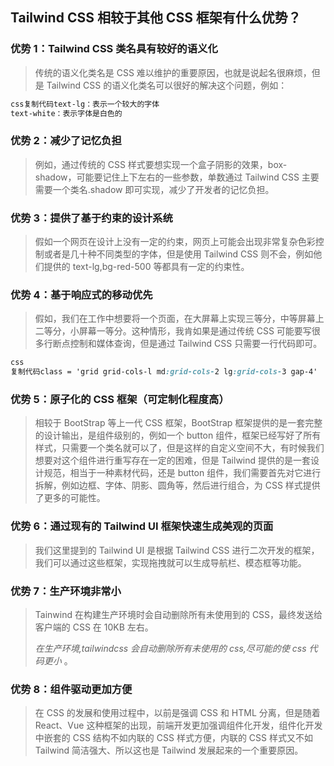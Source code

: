 ## Tailwind CSS 相较于其他 CSS 框架有什么优势？

### 优势 1：Tailwind CSS 类名具有较好的语义化

> 传统的语义化类名是 CSS 难以维护的重要原因，也就是说起名很麻烦，但是 Tailwind CSS 的语义化类名可以很好的解决这个问题，例如：

```css
css复制代码text-lg：表示一个较大的字体
text-white：表示字体是白色的
```

### 优势 2：减少了记忆负担

> 例如，通过传统的 CSS 样式要想实现一个盒子阴影的效果，box-shadow，可能要记住上下左右的一些参数，单数通过 Tailwind CSS 主要需要一个类名.shadow 即可实现，减少了开发者的记忆负担。

### 优势 3：提供了基于约束的设计系统

> 假如一个网页在设计上没有一定的约束，网页上可能会出现非常复杂色彩控制或者是几十种不同类型的字体，但是使用 Tailwind CSS 则不会，例如他们提供的 text-lg,bg-red-500 等都具有一定的约束性。

### 优势 4：基于响应式的移动优先

> 假如，我们在工作中想要将一个页面，在大屏幕上实现三等分，中等屏幕上二等分，小屏幕一等分。这种情形，我肯如果是通过传统 CSS 可能要写很多行断点控制和媒体查询，但是通过 Tailwind CSS 只需要一行代码即可。

```css
css
复制代码class = 'grid grid-cols-l md:grid-cols-2 lg:grid-cols-3 gap-4'
```

### 优势 5：原子化的 CSS 框架（可定制化程度高）

> 相较于 BootStrap 等上一代 CSS 框架，BootStrap 框架提供的是一套完整的设计输出，是组件级别的，例如一个 button 组件，框架已经写好了所有样式，只需要一个类名就可以了，但是这样的自定义空间不大，有时候我们想要对这个组件进行重写存在一定的困难，但是 Tailwind 提供的是一套设计规范，相当于一种素材代码，还是 button 组件，我们需要首先对它进行拆解，例如边框、字体、阴影、圆角等，然后进行组合，为 CSS 样式提供了更多的可能性。

### 优势 6：通过现有的 Tailwind UI 框架快速生成美观的页面

> 我们这里提到的 Tailwind UI 是根据 Tailwind CSS 进行二次开发的框架，我们可以通过这些框架，实现拖拽就可以生成导航栏、模态框等功能。

### 优势 7：生产环境非常小

> Tainwind 在构建生产环境时会自动删除所有未使用到的 CSS，最终发送给客户端的 CSS 在 10KB 左右。
>
> _在生产环境,tailwindcss 会自动删除所有未使用的 css,尽可能的使 css 代码更小_ 。

### 优势 8：组件驱动更加方便

> 在 CSS 的发展和使用过程中，以前是强调 CSS 和 HTML 分离，但是随着 React、Vue 这种框架的出现，前端开发更加强调组件化开发，组件化开发中嵌套的 CSS 结构不如内联的 CSS 样式方便，内联的 CSS 样式又不如 Tailwind 简洁强大、所以这也是 Tailwind 发展起来的一个重要原因。
